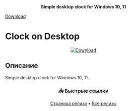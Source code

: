 <div align=center><b>Simple desktop clock for Windows 10, 11</b><br></div>

[Download](https://github.com/markovuser/Clock-on-Desktop/releases/latest/download/Clock.on.Desktop.setup.exe)

# Clock on Desktop


<div align="center">

[![Download](https://img.shields.io/github/v/release/username/repository?style=for-the-badge&logo=github)](https://github.com/markovuser/Clock-on-Desktop/releases/latest)

</div>

## Описание
Simple desktop clock for Windows 10, 11..

<div align="center">

### 📥 Быстрые ссылки
[Страница релиза](https://github.com/markovuser/Clock-on-Desktop/releases/latest) • 
[Все релизы](https://github.com/markovuser/Clock-on-Desktop/releases)

</div>
